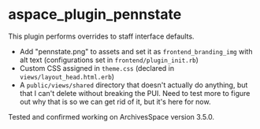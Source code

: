 # aspace_plugin_pennstate

This plugin performs overrides to staff interface defaults.

* Add "pennstate.png" to assets and set it as `frontend_branding_img` with alt text (configurations set in `frontend/plugin_init.rb`)
* Custom CSS assigned in `theme.css` (declared in `views/layout_head.html.erb`)
* A `public/views/shared` directory that doesn't actually do anything, but that I can't delete without breaking the PUI. Need to test more to figure out why that is so we can get rid of it, but it's here for now.

Tested and confirmed working on ArchivesSpace version 3.5.0.